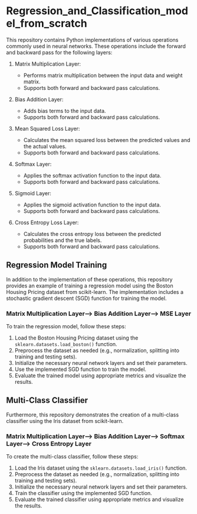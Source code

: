 # Regression_and_Classification_model_from_scratch


This repository contains Python implementations of various operations commonly used in neural networks. These operations include the forward and backward pass for the following layers:

1. Matrix Multiplication Layer:
   - Performs matrix multiplication between the input data and weight matrix.
   - Supports both forward and backward pass calculations.
   
2. Bias Addition Layer:
   - Adds bias terms to the input data.
   - Supports both forward and backward pass calculations.
   
3. Mean Squared Loss Layer:
   - Calculates the mean squared loss between the predicted values and the actual values.
   - Supports both forward and backward pass calculations.

4. Softmax Layer:
   - Applies the softmax activation function to the input data.
   - Supports both forward and backward pass calculations.

5. Sigmoid Layer:
   - Applies the sigmoid activation function to the input data.
   - Supports both forward and backward pass calculations.

6. Cross Entropy Loss Layer:
   - Calculates the cross entropy loss between the predicted probabilities and the true labels.
   - Supports both forward and backward pass calculations.

## Regression Model Training

In addition to the implementation of these operations, this repository provides an example of training a regression model using the Boston Housing Pricing dataset from scikit-learn. The implementation includes a stochastic gradient descent (SGD) function for training the model.

### Matrix Multiplication Layer--> Bias Addition Layer--> MSE Layer

To train the regression model, follow these steps:

1. Load the Boston Housing Pricing dataset using the `sklearn.datasets.load_boston()` function.
2. Preprocess the dataset as needed (e.g., normalization, splitting into training and testing sets).
3. Initialize the necessary neural network layers and set their parameters.
4. Use the implemented SGD function to train the model.
5. Evaluate the trained model using appropriate metrics and visualize the results.

## Multi-Class Classifier

Furthermore, this repository demonstrates the creation of a multi-class classifier using the Iris dataset from scikit-learn. 

### Matrix Multiplication Layer--> Bias Addition Layer--> Softmax Layer--> Cross Entropy Layer

To create the multi-class classifier, follow these steps:

1. Load the Iris dataset using the `sklearn.datasets.load_iris()` function.
2. Preprocess the dataset as needed (e.g., normalization, splitting into training and testing sets).
3. Initialize the necessary neural network layers and set their parameters.
4. Train the classifier using the implemented SGD function.
5. Evaluate the trained classifier using appropriate metrics and visualize the results.




